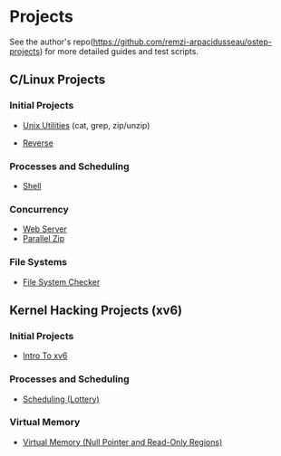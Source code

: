 # Projects

See the author's repo(https://github.com/remzi-arpacidusseau/ostep-projects) for more detailed guides and test scripts.

## C/Linux Projects

### Initial Projects

- [Unix Utilities](./initial-utilities) (cat, grep, zip/unzip)

- [Reverse](./initial-reverse)

### Processes and Scheduling

- [Shell](./processes-shell)

### Concurrency

- [Web Server](./concurrency-webserver)
- [Parallel Zip](./concurrency-pzip)

### File Systems

- [File System Checker](./filesystems-checker)

## Kernel Hacking Projects (xv6)

### Initial Projects

- [Intro To xv6](./initial-xv6)

### Processes and Scheduling

- [Scheduling (Lottery)](./scheduling-xv6-lottery)

### Virtual Memory

- [Virtual Memory (Null Pointer and Read-Only Regions)](./vm-xv6-intro)
